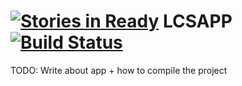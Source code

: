 [![Stories in Ready](https://badge.waffle.io/unleashurgeek/lcsapp.png?label=ready&title=Ready)](https://waffle.io/unleashurgeek/lcsapp)
LCSAPP [![Build Status](https://travis-ci.org/unleashurgeek/LCSAPP.svg?branch=master)](https://travis-ci.org/unleashurgeek/LCSAPP)
======

TODO: Write about app + how to compile the project

